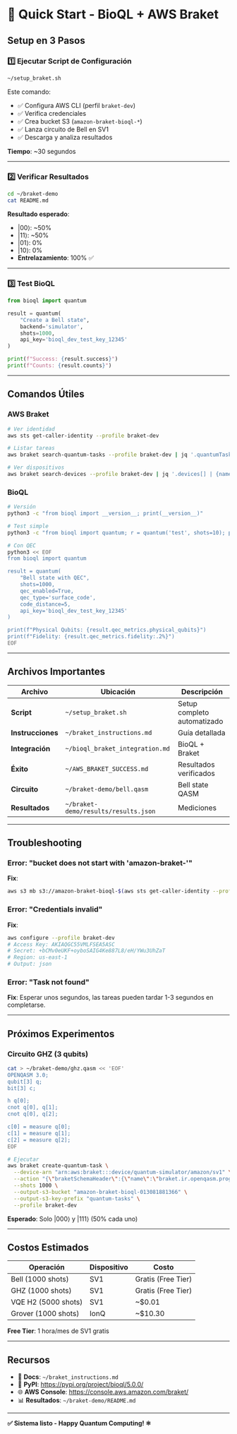 # 🚀 Quick Start - BioQL + AWS Braket

## Setup en 3 Pasos

### 1️⃣ Ejecutar Script de Configuración
```bash
~/setup_braket.sh
```

Este comando:
- ✅ Configura AWS CLI (perfil `braket-dev`)
- ✅ Verifica credenciales
- ✅ Crea bucket S3 (`amazon-braket-bioql-*`)
- ✅ Lanza circuito de Bell en SV1
- ✅ Descarga y analiza resultados

**Tiempo**: ~30 segundos

---

### 2️⃣ Verificar Resultados
```bash
cd ~/braket-demo
cat README.md
```

**Resultado esperado**:
- |00⟩: ~50%
- |11⟩: ~50%
- |01⟩: 0%
- |10⟩: 0%
- **Entrelazamiento**: 100% ✅

---

### 3️⃣ Test BioQL
```python
from bioql import quantum

result = quantum(
    "Create a Bell state",
    backend='simulator',
    shots=1000,
    api_key='bioql_dev_test_key_12345'
)

print(f"Success: {result.success}")
print(f"Counts: {result.counts}")
```

---

## Comandos Útiles

### AWS Braket

```bash
# Ver identidad
aws sts get-caller-identity --profile braket-dev

# Listar tareas
aws braket search-quantum-tasks --profile braket-dev | jq '.quantumTasks[0:3]'

# Ver dispositivos
aws braket search-devices --profile braket-dev | jq '.devices[] | {name: .deviceName, status: .deviceStatus}'
```

### BioQL

```bash
# Versión
python3 -c "from bioql import __version__; print(__version__)"

# Test simple
python3 -c "from bioql import quantum; r = quantum('test', shots=10); print(r.success)"

# Con QEC
python3 << EOF
from bioql import quantum

result = quantum(
    "Bell state with QEC",
    shots=1000,
    qec_enabled=True,
    qec_type='surface_code',
    code_distance=5,
    api_key='bioql_dev_test_key_12345'
)

print(f"Physical Qubits: {result.qec_metrics.physical_qubits}")
print(f"Fidelity: {result.qec_metrics.fidelity:.2%}")
EOF
```

---

## Archivos Importantes

| Archivo | Ubicación | Descripción |
|---------|-----------|-------------|
| **Script** | `~/setup_braket.sh` | Setup completo automatizado |
| **Instrucciones** | `~/braket_instructions.md` | Guía detallada |
| **Integración** | `~/bioql_braket_integration.md` | BioQL + Braket |
| **Éxito** | `~/AWS_BRAKET_SUCCESS.md` | Resultados verificados |
| **Circuito** | `~/braket-demo/bell.qasm` | Bell state QASM |
| **Resultados** | `~/braket-demo/results/results.json` | Mediciones |

---

## Troubleshooting

### Error: "bucket does not start with 'amazon-braket-'"
**Fix**:
```bash
aws s3 mb s3://amazon-braket-bioql-$(aws sts get-caller-identity --profile braket-dev --query Account --output text) --profile braket-dev
```

### Error: "Credentials invalid"
**Fix**:
```bash
aws configure --profile braket-dev
# Access Key: AKIAQGC55VMLFSEA5ASC
# Secret: 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
# Region: us-east-1
# Output: json
```

### Error: "Task not found"
**Fix**: Esperar unos segundos, las tareas pueden tardar 1-3 segundos en completarse.

---

## Próximos Experimentos

### Circuito GHZ (3 qubits)
```bash
cat > ~/braket-demo/ghz.qasm << 'EOF'
OPENQASM 3.0;
qubit[3] q;
bit[3] c;

h q[0];
cnot q[0], q[1];
cnot q[0], q[2];

c[0] = measure q[0];
c[1] = measure q[1];
c[2] = measure q[2];
EOF

# Ejecutar
aws braket create-quantum-task \
  --device-arn "arn:aws:braket:::device/quantum-simulator/amazon/sv1" \
  --action "{\"braketSchemaHeader\":{\"name\":\"braket.ir.openqasm.program\",\"version\":\"1\"},\"source\":\"$(cat ~/braket-demo/ghz.qasm | tr '\n' '\\n')\"}" \
  --shots 1000 \
  --output-s3-bucket "amazon-braket-bioql-013081881366" \
  --output-s3-key-prefix "quantum-tasks" \
  --profile braket-dev
```

**Esperado**: Solo |000⟩ y |111⟩ (50% cada uno)

---

## Costos Estimados

| Operación | Dispositivo | Costo |
|-----------|-------------|-------|
| Bell (1000 shots) | SV1 | Gratis (Free Tier) |
| GHZ (1000 shots) | SV1 | Gratis (Free Tier) |
| VQE H2 (5000 shots) | SV1 | ~$0.01 |
| Grover (1000 shots) | IonQ | ~$10.30 |

**Free Tier**: 1 hora/mes de SV1 gratis

---

## Recursos

- 📖 **Docs**: `~/braket_instructions.md`
- 🔗 **PyPI**: https://pypi.org/project/bioql/5.0.0/
- 🌐 **AWS Console**: https://console.aws.amazon.com/braket/
- 📊 **Resultados**: `~/braket-demo/README.md`

---

**✅ Sistema listo - Happy Quantum Computing! ⚛️**
